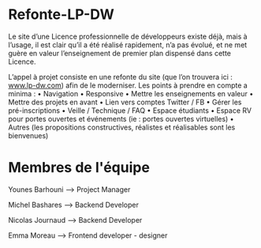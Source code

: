 Refonte-LP-DW
=============

Le site d’une Licence professionnelle de développeurs existe déjà, mais à l’usage, il est clair qu’il a été réalisé rapidement, n’a pas évolué, et ne met guère en valeur l’enseignement de premier plan dispensé dans cette Licence.

L’appel à projet consiste en une refonte du site (que l’on trouvera ici : www.lp-dw.com) afin de le moderniser.
Les points à prendre en compte a minima :
•	Navigation
•	Responsive
•	Mettre les enseignements en valeur
•	Mettre des projets en avant
•	Lien vers comptes Twitter / FB
•	Gérer les pré-inscriptions
•	Veille / Technique / FAQ
•	Espace étudiants
•	Espace RV pour portes ouvertes et événements (ie : portes ouvertes virtuelles)
•	Autres (les propositions constructives, réalistes et réalisables sont les bienvenues)

Membres de l'équipe
===================

Younes Barhouni  --> Project Manager

Michel Bashares  --> Backend Developer

Nicolas Journaud --> Backend Developer

Emma Moreau      --> Frontend developer - designer

